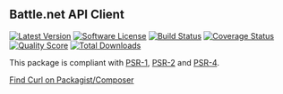## Battle.net API Client

[![Latest Version](https://img.shields.io/github/release/pwnraid/bnet.svg?style=flat)](https://github.com/pwnraid/bnet/releases)
[![Software License](https://img.shields.io/badge/license-MIT-brightgreen.svg?style=flat)](LICENSE)
[![Build Status](https://img.shields.io/travis/pwnraid/bnet/master.svg?style=flat)](https://travis-ci.org/pwnraid/bnet)
[![Coverage Status](https://img.shields.io/scrutinizer/coverage/g/pwnraid/bnet.svg?style=flat)](https://scrutinizer-ci.com/g/pwnraid/bnet/code-structure)
[![Quality Score](https://img.shields.io/scrutinizer/g/pwnraid/bnet.svg?style=flat)](https://scrutinizer-ci.com/g/pwnraid/bnet)
[![Total Downloads](https://img.shields.io/packagist/dt/pwnraid/bnet.svg?style=flat)](https://packagist.org/packages/pwnraid/bnet)

This package is compliant with [PSR-1], [PSR-2] and [PSR-4].

[Find Curl on Packagist/Composer](https://packagist.org/packages/pwnraid/bnet)

[PSR-1]: https://github.com/php-fig/fig-standards/blob/master/accepted/PSR-1-basic-coding-standard.md
[PSR-2]: https://github.com/php-fig/fig-standards/blob/master/accepted/PSR-2-coding-style-guide.md
[PSR-4]: https://github.com/php-fig/fig-standards/blob/master/accepted/PSR-4-autoloader.md
